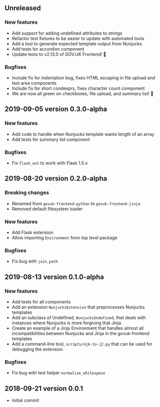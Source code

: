 ## Unreleased

### New features

* Add support for adding undefined attributes to strings
* Refactor test fixtures to be easier to update with automated tools
* Add a tool to generate expected template output from Nunjucks
* Add tests for accordion component
* Update tests to v2.13.0 of GOV.UK Frontend! :tada:

### Bugfixes

* Include fix for indentation bug, fixes HTML escaping in file upload and text area components
* Include fix for short condexprs, fixes character count component
* We are now all green on checkboxes, file upload, and summary list! :muscle:

## 2019-09-05 version 0.3.0-alpha

### New features

* Add code to handle when Nunjucks template wants length of an array
* Add tests for summary list component

###  Bugfixes

* Fix `flask_ext` to work with Flask 1.0.x

## 2019-08-20 version 0.2.0-alpha

### Breaking changes

* Renamed from `govuk-frontend-python` to `govuk-frontend-jinja`
* Removed default filesystem loader

### New features

* Add Flask extension
* Allow importing `Environment` from top level package

### Bugfixes

* Fix bug with `join_path`

## 2019-08-13 version 0.1.0-alpha

### New features

* Add tests for all components
* Add an extension `NunjucksExtension` that preprocesses Nunjucks templates
* Add an subclass of Undefined, `NunjucksUndefined`, that deals with instances where Nunjucks is more forgiving that Jinja
* Create an example of a Jinja Environment that handles almost all incompatibilities between Nunjucks and Jinja in the govuk-frontend templates
* Add a command-line tool, `scripts/njk-to-j2.py` that can be used for debugging the extension

### Bugfixes

* Fix bug with test helper `normalise_whitespace`

## 2018-09-21 version 0.0.1

* Initial commit
